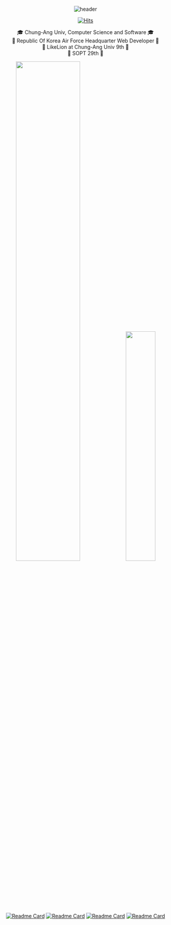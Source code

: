 <div align="center">
  
![header](https://capsule-render.vercel.app/api?type=egg&color=gradient&height=300&section=header&text=𝒀𝒐𝒖𝒏𝒈𝒌𝒘𝒐𝒏&fontAlignY=36&fontSize=90&desc=𝑪𝒐𝒎𝒑𝒖𝒕𝒆𝒓%20𝑺𝒄𝒊𝒆𝒏𝒄𝒆%20𝑬𝒏𝒈𝒊𝒏𝒆𝒆𝒓𝒊𝒏𝒈&descAlignY=60&animation=twinkling)

[![Hits](https://hits.seeyoufarm.com/api/count/incr/badge.svg?url=https%3A%2F%2Fgithub.com%2Fyoungkwon02&count_bg=%23EC4D37&title_bg=%23161B21&icon=maserati.svg&icon_color=%23F4A950&title=Visitors&edge_flat=false)](https://hits.seeyoufarm.com)

  <span>🎓 Chung-Ang Univ, Computer Science and Software 🎓</span><br>
  <span>🛫 Republic Of Korea Air Force Headquarter Web Developer 🛫</span><br>
  <span>🦁 LikeLion at Chung-Ang Univ 9th 🦁</span><br>
  <span>🔮 SOPT 29th 🔮</span><br>

<div align="center">
<!--  GitHub Stat  -->
<img src="https://github-readme-stats.vercel.app/api?username=youngkwon02&border=true&border_color=89e051&border_radius=9&cache_seconds=1800&theme=radical&show_icons=true&hide=stars&count_private=true&custom_title=ʏᴏᴜɴɢᴋᴡᴏɴ'ꜱ%20ɢɪᴛʜᴜʙ%20ꜱᴛᴀᴛ" width=59%>

<!--  Most Used Lang  -->
<img src="https://github-readme-stats.vercel.app/api/top-langs/?username=youngkwon02&layout=compact&theme=radical&border_color=89e051&border_radius=9&custom_title=ᴍᴏꜱᴛ%20ᴜꜱᴇᴅ%20ʟᴀɴɢᴜᴀɢᴇꜱ&count_private=true&hide=C,HTML,CSS" width=40%>

</div>
  
[![Readme Card](https://github-readme-stats.vercel.app/api/pin/?username=youngkwon02&repo=JunctionX-MAEMO&theme=radical&cache_seconds=1800&border_color=89e051&border_radius=9)](https://github.com/youngkwon02/JunctionX-MAEMO)
[![Readme Card](https://github-readme-stats.vercel.app/api/pin/?username=youngkwon02&repo=The-Signature&theme=radical&cache_seconds=1800&border_color=89e051&border_radius=9)](https://github.com/youngkwon02/The-Signature)
[![Readme Card](https://github-readme-stats.vercel.app/api/pin/?username=LikeLion-CAU-9th&repo=DoMain&theme=radical&cache_seconds=1800&border_color=89e051&border_radius=9)](https://github.com/LikeLion-CAU-9th/DoMain)
[![Readme Card](https://github-readme-stats.vercel.app/api/pin/?username=LikeLion-CAU-9th&repo=MOIZA&theme=radical&cache_seconds=1800&border_color=89e051&border_radius=9)](https://github.com/LikeLion-CAU-9th/MOIZA)
</div>
